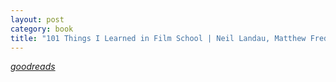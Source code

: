 ```yaml
---
layout: post
category: book
title: "101 Things I Learned in Film School | Neil Landau, Matthew Frederick"
---
```


_[goodreads]()_
